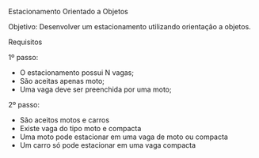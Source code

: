 Estacionamento Orientado a Objetos

Objetivo: Desenvolver um estacionamento utilizando orientação a objetos.

Requisitos

1º passo:
- O estacionamento possui N vagas;
- São aceitas apenas moto;
- Uma vaga deve ser preenchida por uma moto;

2º passo:
- São aceitos motos e carros
- Existe vaga do tipo moto e compacta
- Uma moto pode estacionar em uma vaga de moto ou compacta
- Um carro só pode estacionar em uma vaga compacta
